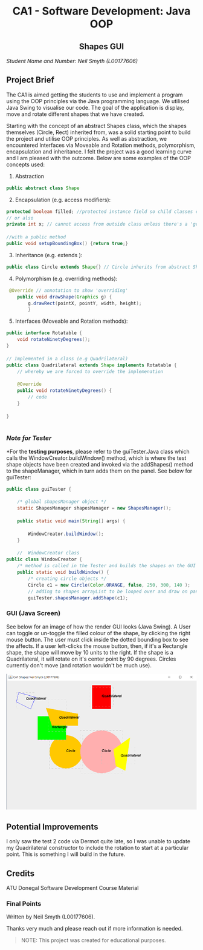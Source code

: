 <h1 align="center">CA1 - Software Development: Java OOP </h1>

<h2 align="center">Shapes GUI </h2>

*Student Name and Number: Neil Smyth (L00177606)*

## **Project Brief**

The CA1 is aimed getting the students to use and implement a program 
using the OOP principles via the Java programming language. We utilised Java Swing
to visualise our code. The goal of the application is display, move and rotate different shapes that we have created.

Starting with the concept of an abstract Shapes class, which the shapes themselves (Circle, Rect) inherited from, was
a solid starting point to build the project and utilise OOP principles. As well as abstraction, we encountered Interfaces via Moveable and Rotation methods,
polymorphism, encapsulation and inheritance. I felt the project was a good learning curve and I am pleased with the outcome. Below are some examples of the OOP concepts used:
1. Abstraction
```java
public abstract class Shape
```
2. Encapsulation (e.g. access modifiers):
```java
protected boolean filled; //protected instance field so child classes can access
// or also
private int x; // cannot access from outside class unless there's a 'getter' for example

//with a public method 
public void setupBoundingBox() {return true;}
```
3. Inheritance (e.g. extends ):
```java
public class Circle extends Shape{} // Circle inherits from abstract Shape class
```
4. Polymorphism (e.g. overriding methods):
```java
 @Override // annotation to show 'overriding'
    public void drawShape(Graphics g) {
        g.drawRect(pointX, pointY, width, height);
        }
```
5. Interfaces (Moveable and Rotation methods):
```java
public interface Rotatable {
    void rotateNinetyDegrees();
}

// Implemented in a class (e.g Quadrilateral)
public class Quadrilateral extends Shape implements Rotatable {
    // whereby we are forced to override the implemenation

    @Override
    public void rotateNinetyDegrees() {
        // code 
    }
    
}



```
### *Note for  Tester*

*For the **testing purposes**, please refer to the guiTester.Java class which calls the WindowCreator.buildWindow() method, which is where 
the test shape objects have been created and invoked via the addShapes() method to the shapeManager, which in turn adds them on the panel. See below for guiTester:
```java
public class guiTester {

    /* global shapesManager object */
    static ShapesManager shapesManager = new ShapesManager();

    public static void main(String[] args) {

        WindowCreator.buildWindow();
    }

    //  WindowCreator class
public class WindowCreator {
    /* method is called in the Tester and builds the shapes on the GUI */
    public static void buildWindow() {
        /* creating circle objects */
        Circle c1 = new Circle(Color.ORANGE, false, 250, 300, 140 );
        // adding to shapes arrayList to be looped over and draw on panel
        guiTester.shapesManager.addShape(c1);
```


### GUI (Java Screen)

See below for an image of how the render GUI looks (Java Swing). A User can toggle or un-toggle the filled colour of the shape, 
by clicking the right mouse button. The user must click inside the dotted bounding box to see the affects. If a user left-clicks the mouse
button, then, if it's a Rectangle shape, the shape will move by 10 units to the right. If the shape is a Quadrilateral, it will rotate on 
it's center point by 90 degrees. Circles currently don't move (and rotation wouldn't be much use).


![img.png](img.png)


## Potential Improvements

I only saw the test 2 code via Dermot quite late, so I was unable to update my Quadrilateral constructor to include the rotation to start 
at a particular point. This is something I will build in the future.

## Credits
ATU Donegal Software Development Course Material 

### Final Points

Written by Neil Smyth (L00177606). 

Thanks very much and please reach out if more information is needed.

> NOTE: This project was created for educational purposes.